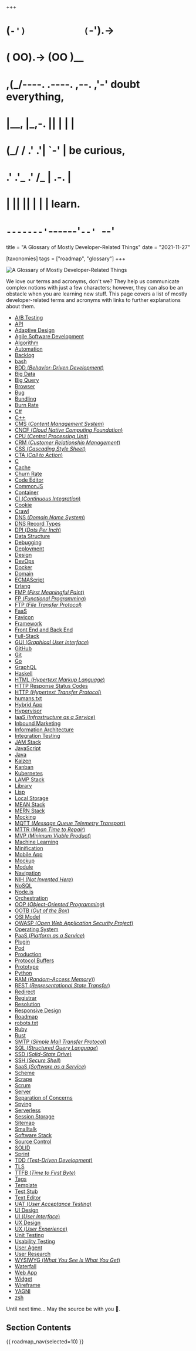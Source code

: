 +++
#   (`-')           (`-').->
#   ( OO).->        (OO )__
# ,(_/----. .----. ,--. ,'-' doubt everything,
# |__,    |\_,-.  ||  | |  |
#  (_/   /    .' .'|  `-'  | be curious,
#  .'  .'_  .'  /_ |  .-.  |
# |       ||      ||  | |  | learn.
# `-------'`------'`--' `--'

title = "A Glossary of Mostly Developer-Related Things"
date = "2021-11-27"

[taxonomies]
tags = ["roadmap", "glossary"]
+++

![A Glossary of Mostly Developer-Related Things](/images/size/w1200/2024/03/acronym.png)

We love our terms and acronyms, don't we? They help us communicate complex
notions with just a few characters; however, they can also be an obstacle when
you are learning new stuff. This page covers a list of mostly developer-related
terms and acronyms with links to further explanations about them.

* [A/B Testing](https://en.wikipedia.org/wiki/A/B_testing)
* [API](https://en.wikipedia.org/wiki/Application_programming_interface)
* [Adaptive Design](https://www.interaction-design.org/literature/topics/adaptive-design)
* [Agile Software Development](https://en.wikipedia.org/wiki/Agile_software_development)
* [Algorithm](https://en.wikipedia.org/wiki/Algorithm)
* [Automation](https://en.wikipedia.org/wiki/Automation)
* [Backlog](https://en.wikipedia.org/wiki/Scrum_(software_development)#Product_backlog)
* [bash](https://en.wikipedia.org/wiki/Bash_(Unix_shell))
* [BDD (_Behavior-Driven
  Development_)](https://en.wikipedia.org/wiki/Behavior-driven_development)
* [Big Data](https://en.wikipedia.org/wiki/Big_data)
* [Big Query](https://cloud.google.com/bigquery)
* [Browser](https://www.mozilla.org/en-US/firefox/browsers/what-is-a-browser/)
* [Bug](https://en.wikipedia.org/wiki/Software_bug)
* [Bundling](https://dev.to/tanhauhau/what-is-module-bundler-and-how-does-it-work-3gp2)
* [Burn Rate](https://en.wikipedia.org/wiki/Burn_rate)
* [C#](https://en.wikipedia.org/wiki/C_Sharp_(programming_language))
* [C++](https://en.wikipedia.org/wiki/C%2B%2B)
* [CMS (_Content Management
  System_)](https://en.wikipedia.org/wiki/Content_management_system)
* [CNCF (_Cloud Native Computing Foundation_)](https://www.cncf.io/)
* [CPU (_Central Processing
  Unit_)](https://en.wikipedia.org/wiki/Central_processing_unit)
* [CRM (_Customer Relationship
  Management_)](https://crm.org/crmland/what-is-a-crm)
* [CSS (_Cascading Style
  Sheet_)](https://en.wikipedia.org/wiki/Cascading_Style_Sheets)
* [CTA (_Call to
  Action_)](https://en.wikipedia.org/wiki/Call_to_action_(marketing))
* [C](https://en.wikipedia.org/wiki/C_(programming_language))
* [Cache](https://en.wikipedia.org/wiki/Cache_(computing))
* [Churn Rate](https://en.wikipedia.org/wiki/Churn_rate)
* [Code Editor](https://en.wikipedia.org/wiki/Source-code_editor)
* [CommonJS](https://en.wikipedia.org/wiki/CommonJS)
* [Container](https://en.wikipedia.org/wiki/OS-level_virtualization)
* [CI (_Continuous
  Integration_)](https://en.wikipedia.org/wiki/Continuous_integration)
* [Cookie](https://en.wikipedia.org/wiki/Cookie)
* [Crawl](https://en.wikipedia.org/wiki/Web_crawler)
* [DNS (_Domain Name System_)](https://en.wikipedia.org/wiki/Domain_Name_System)
* [DNS Record Types](https://en.wikipedia.org/wiki/List_of_DNS_record_types)
* [DPI (_Dots Per Inch_)](https://en.wikipedia.org/wiki/Dots_per_inch)
* [Data Structure](https://en.wikipedia.org/wiki/Data_structure)
* [Debugging](https://en.wikipedia.org/wiki/Debugging)
* [Deployment](https://en.wikipedia.org/wiki/Software_deployment)
* [Design](https://en.wikipedia.org/wiki/Design)
* [DevOps](https://en.wikipedia.org/wiki/DevOps)
* [Docker](https://www.docker.com/)
* [Domain](https://en.wikipedia.org/wiki/Domain_name)
* [ECMAScript](https://en.wikipedia.org/wiki/ECMAScript)
* [Erlang](https://www.erlang.org/)
* [FMP (_First Meaningful Paint_)](https://web.dev/first-meaningful-paint/)
* [FP (_Functional
  Programming_)](https://en.wikipedia.org/wiki/Functional_programming)
* [FTP (_File Transfer
  Protocol_)](https://en.wikipedia.org/wiki/File_Transfer_Protocol)
* [FaaS](https://en.wikipedia.org/wiki/Function_as_a_service)
* [Favicon](https://en.wikipedia.org/wiki/Favicon)
* [Framework](https://en.wikipedia.org/wiki/Software_framework)
* [Front End and Back End](https://en.wikipedia.org/wiki/Front_end_and_back_end)
* [Full-Stack](https://stackoverflow.blog/2019/10/17/imho-the-mythical-fullstack-engineer/)
* [GUI (_Graphical User
  Interface_)](https://en.wikipedia.org/wiki/Graphical_user_interface)
* [GitHub](https://github.com/)
* [Git](https://git-scm.com/)
* [Go](https://golang.org/)
* [GraphQL](https://graphql.org/)
* [Haskell](https://www.haskell.org/)
* [HTML (_Hypertext Markup Language_)](https://en.wikipedia.org/wiki/HTML)
* [HTTP Response Status Codes](https://developer.mozilla.org/en-US/docs/Web/HTTP/Status)
* [HTTP (_Hypertext Transfer
  Protocol_)](https://developer.mozilla.org/en-US/docs/Web/HTTP)
* [humans.txt](http://humanstxt.org/)
* [Hybrid App](https://ionicframework.com/resources/articles/what-is-hybrid-app-development)
* [Hypervisor](https://en.wikipedia.org/wiki/Hypervisor)
* [IaaS (_Infrastructure as a
  Service_)](https://en.wikipedia.org/wiki/Infrastructure_as_a_service)
* [Inbound Marketing](https://en.wikipedia.org/wiki/Inbound_marketing)
* [Information Architecture](https://en.wikipedia.org/wiki/Information_architecture)
* [Integration Testing](https://en.wikipedia.org/wiki/Integration_testing)
* [JAM Stack](https://jamstack.org/)
* [JavaScript](https://developer.mozilla.org/en-US/docs/Learn/JavaScript/First_steps/What_is_JavaScript)
* [Java](https://go.java/)
* [Kaizen](https://en.wikipedia.org/wiki/Kaizen)
* [Kanban](https://en.wikipedia.org/wiki/Kanban_(development))
* [Kubernetes](https://kubernetes.io/)
* [LAMP Stack](https://en.wikipedia.org/wiki/LAMP_(software_bundle))
* [Library](https://en.wikipedia.org/wiki/Library_(computing))
* [Lisp](https://en.wikipedia.org/wiki/Lisp_(programming_language))
* [Local Storage](https://developer.mozilla.org/en-US/docs/Web/API/Window/localStorage)
* [MEAN Stack](https://en.wikipedia.org/wiki/MEAN_(solution_stack))
* [MERN Stack](https://www.educative.io/edpresso/what-is-mern-stack)
* [Mocking](https://en.wikipedia.org/wiki/Mock_object)
* [MQTT (_Message Queue Telemetry Transport_)](http://mqtt.org/)
* [MTTR (_Mean Time to
  Repair_)](https://en.wikipedia.org/wiki/Mean_time_to_repair)
* [MVP (_Minimum Viable
  Product_)](https://en.wikipedia.org/wiki/Minimum_viable_product)
* [Machine Learning](https://en.wikipedia.org/wiki/Machine_learning)
* [Minification](https://en.wikipedia.org/wiki/Minification_(programming))
* [Mobile App](https://en.wikipedia.org/wiki/Mobile_app)
* [Mockup](https://en.wikipedia.org/wiki/Mockup#Software_engineering)
* [Module](https://en.wikipedia.org/wiki/Modular_design)
* [Navigation](https://en.wikipedia.org/wiki/Web_navigation)
* [NIH (_Not Invented Here_)](https://en.wikipedia.org/wiki/Not_invented_here)
* [NoSQL](https://en.wikipedia.org/wiki/NoSQL)
* [Node.js](https://nodejs.org/en/)
* [Orchestration](https://en.wikipedia.org/wiki/Orchestration_(computing))
* [OOP (_Object-Oriented
  Programming_)](https://en.wikipedia.org/wiki/Object-oriented_programming)
* [OOTB (_Out of the
  Box_)](https://en.wikipedia.org/wiki/Out_of_the_box_(feature))
* [OSI Model](https://en.wikipedia.org/wiki/OSI_model)
* [OWASP (_Open Web Application Security Project_)](https://owasp.org/)
* [Operating System](https://en.wikipedia.org/wiki/Operating_system)
* [PaaS (_Platform as a
  Service_)](https://en.wikipedia.org/wiki/Platform_as_a_service)
* [Plugin](https://en.wikipedia.org/wiki/Plug-in_(computing))
* [Pod](https://kubernetes.io/docs/concepts/workloads/pods/pod/)
* [Production](https://dev.to/flippedcoding/difference-between-development-stage-and-production-d0p)
* [Protocol Buffers](https://developers.google.com/protocol-buffers)
* [Prototype](https://en.wikipedia.org/wiki/Prototype)
* [Python](https://www.python.org/)
* [RAM (_Random-Access
  Memory_)](https://en.wikipedia.org/wiki/Random-access_memory))
* [REST (_Representational State
  Transfer_)](https://en.wikipedia.org/wiki/Representational_state_transfer)
* [Redirect](https://en.wikipedia.org/wiki/URL_redirection)
* [Registrar](https://en.wikipedia.org/wiki/Registrar)
* [Resolution](https://en.wikipedia.org/wiki/Image_resolution)
* [Responsive Design](https://www.smashingmagazine.com/2011/01/guidelines-for-responsive-web-design/)
* [Roadmap](https://en.wikipedia.org/wiki/Technology_roadmap)
* [robots.txt](https://support.google.com/webmasters/answer/6062608)
* [Ruby](https://www.ruby-lang.org/en/)
* [Rust](https://www.rust-lang.org/)
* [SMTP (_Simple Mail Transfer
  Protocol_)](https://en.wikipedia.org/wiki/Simple_Mail_Transfer_Protocol)
* [SQL (_Structured Query Language_)](https://en.wikipedia.org/wiki/SQL)
* [SSD (_Solid-State Drive_)](https://en.wikipedia.org/wiki/Solid-state_drive)
* [SSH (_Secure Shell_)](https://en.wikipedia.org/wiki/Secure_Shell)
* [SaaS (_Software as a
  Service_)](https://en.wikipedia.org/wiki/Software_as_a_service)
* [Scheme](https://en.wikipedia.org/wiki/Scheme_(programming_language))
* [Scrape](https://en.wikipedia.org/wiki/Web_scraping)
* [Scrum](https://en.wikipedia.org/wiki/Scrum_(software_development))
* [Server](https://en.wikipedia.org/wiki/Server_(computing))
* [Separation of Concerns](https://en.wikipedia.org/wiki/Separation_of_concerns)
* [Spying](https://thoughtbot.com/blog/a-closer-look-at-test-spies)
* [Serverless](https://en.wikipedia.org/wiki/Serverless_computing)
* [Session Storage](https://developer.mozilla.org/en-US/docs/Web/API/Window/sessionStorage)
* [Sitemap](https://en.wikipedia.org/wiki/Site_map)
* [Smalltalk](https://en.wikipedia.org/wiki/Smalltalk)
* [Software Stack](https://en.wikipedia.org/wiki/Solution_stack)
* [Source Control](https://en.wikipedia.org/wiki/Version_control)
* [SOLID](https://en.wikipedia.org/wiki/SOLID)
* [Sprint](https://www.atlassian.com/agile/scrum/sprints)
* [TDD (_Test-Driven
  Development_)](https://en.wikipedia.org/wiki/Test-driven_development)
* [TLS](https://en.wikipedia.org/wiki/Transport_Layer_Security)
* [TTFB (_Time to First
  Byte_)](https://en.wikipedia.org/wiki/Time_to_first_byte)
* [Tags](https://en.wikipedia.org/wiki/Tag_(metadata))
* [Template](https://en.wikipedia.org/wiki/Web_template_system)
* [Test Stub](https://en.wikipedia.org/wiki/Test_stub)
* [Text Editor](https://en.wikipedia.org/wiki/Text_editor)
* [UAT (_User Acceptance
  Testing_)](https://en.wikipedia.org/wiki/Acceptance_testing)
* [UI Design](https://en.wikipedia.org/wiki/User_interface_design)
* [UI (_User Interface_)](https://en.wikipedia.org/wiki/User_interface)
* [UX Design](https://en.wikipedia.org/wiki/User_experience_design)
* [UX (_User Experience_)](https://en.wikipedia.org/wiki/User_experience)
* [Unit Testing](https://en.wikipedia.org/wiki/Unit_testing)
* [Usability Testing](https://www.usability.gov/how-to-and-tools/methods/usability-testing.html)
* [User Agent](https://en.wikipedia.org/wiki/User_agent)
* [User Research](https://www.interaction-design.org/literature/topics/user-research)
* [WYSIWYG (_What You See Is What You
  Get_)](https://en.wikipedia.org/wiki/WYSIWYG)
* [Waterfall](https://en.wikipedia.org/wiki/Waterfall_model)
* [Web App](https://en.wikipedia.org/wiki/Web_application)
* [Widget](https://en.wikipedia.org/wiki/Graphical_widget)
* [Wireframe](https://www.usability.gov/how-to-and-tools/methods/wireframing.html)
* [YAGNI](https://en.wikipedia.org/wiki/You_aren%27t_gonna_need_it)
* [zsh](https://en.wikipedia.org/wiki/Z_shell)

Until next time... May the source be with you 🦄.

## Section Contents

{{ roadmap_nav(selected=10) }}
